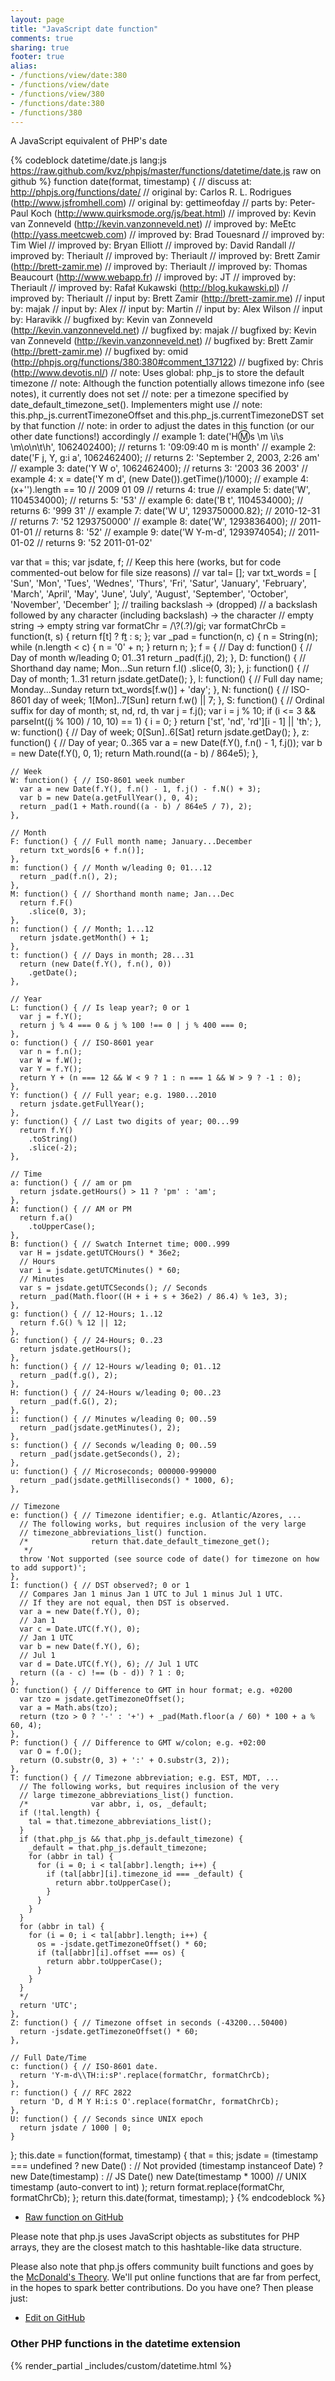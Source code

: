 ```yaml
---
layout: page
title: "JavaScript date function"
comments: true
sharing: true
footer: true
alias:
- /functions/view/date:380
- /functions/view/date
- /functions/view/380
- /functions/date:380
- /functions/380
---
```

<!-- Generated by Rakefile:build -->
A JavaScript equivalent of PHP's date

{% codeblock datetime/date.js lang:js https://raw.github.com/kvz/phpjs/master/functions/datetime/date.js raw on github %}
function date(format, timestamp) {
  //  discuss at: http://phpjs.org/functions/date/
  // original by: Carlos R. L. Rodrigues (http://www.jsfromhell.com)
  // original by: gettimeofday
  //    parts by: Peter-Paul Koch (http://www.quirksmode.org/js/beat.html)
  // improved by: Kevin van Zonneveld (http://kevin.vanzonneveld.net)
  // improved by: MeEtc (http://yass.meetcweb.com)
  // improved by: Brad Touesnard
  // improved by: Tim Wiel
  // improved by: Bryan Elliott
  // improved by: David Randall
  // improved by: Theriault
  // improved by: Theriault
  // improved by: Brett Zamir (http://brett-zamir.me)
  // improved by: Theriault
  // improved by: Thomas Beaucourt (http://www.webapp.fr)
  // improved by: JT
  // improved by: Theriault
  // improved by: Rafał Kukawski (http://blog.kukawski.pl)
  // improved by: Theriault
  //    input by: Brett Zamir (http://brett-zamir.me)
  //    input by: majak
  //    input by: Alex
  //    input by: Martin
  //    input by: Alex Wilson
  //    input by: Haravikk
  // bugfixed by: Kevin van Zonneveld (http://kevin.vanzonneveld.net)
  // bugfixed by: majak
  // bugfixed by: Kevin van Zonneveld (http://kevin.vanzonneveld.net)
  // bugfixed by: Brett Zamir (http://brett-zamir.me)
  // bugfixed by: omid (http://phpjs.org/functions/380:380#comment_137122)
  // bugfixed by: Chris (http://www.devotis.nl/)
  //        note: Uses global: php_js to store the default timezone
  //        note: Although the function potentially allows timezone info (see notes), it currently does not set
  //        note: per a timezone specified by date_default_timezone_set(). Implementers might use
  //        note: this.php_js.currentTimezoneOffset and this.php_js.currentTimezoneDST set by that function
  //        note: in order to adjust the dates in this function (or our other date functions!) accordingly
  //   example 1: date('H:m:s \\m \\i\\s \\m\\o\\n\\t\\h', 1062402400);
  //   returns 1: '09:09:40 m is month'
  //   example 2: date('F j, Y, g:i a', 1062462400);
  //   returns 2: 'September 2, 2003, 2:26 am'
  //   example 3: date('Y W o', 1062462400);
  //   returns 3: '2003 36 2003'
  //   example 4: x = date('Y m d', (new Date()).getTime()/1000);
  //   example 4: (x+'').length == 10 // 2009 01 09
  //   returns 4: true
  //   example 5: date('W', 1104534000);
  //   returns 5: '53'
  //   example 6: date('B t', 1104534000);
  //   returns 6: '999 31'
  //   example 7: date('W U', 1293750000.82); // 2010-12-31
  //   returns 7: '52 1293750000'
  //   example 8: date('W', 1293836400); // 2011-01-01
  //   returns 8: '52'
  //   example 9: date('W Y-m-d', 1293974054); // 2011-01-02
  //   returns 9: '52 2011-01-02'

  var that = this;
  var jsdate, f;
  // Keep this here (works, but for code commented-out below for file size reasons)
  // var tal= [];
  var txt_words = [
    'Sun', 'Mon', 'Tues', 'Wednes', 'Thurs', 'Fri', 'Satur',
    'January', 'February', 'March', 'April', 'May', 'June',
    'July', 'August', 'September', 'October', 'November', 'December'
  ];
  // trailing backslash -> (dropped)
  // a backslash followed by any character (including backslash) -> the character
  // empty string -> empty string
  var formatChr = /\\?(.?)/gi;
  var formatChrCb = function(t, s) {
    return f[t] ? f[t]() : s;
  };
  var _pad = function(n, c) {
    n = String(n);
    while (n.length < c) {
      n = '0' + n;
    }
    return n;
  };
  f = {
    // Day
    d: function() { // Day of month w/leading 0; 01..31
      return _pad(f.j(), 2);
    },
    D: function() { // Shorthand day name; Mon...Sun
      return f.l()
        .slice(0, 3);
    },
    j: function() { // Day of month; 1..31
      return jsdate.getDate();
    },
    l: function() { // Full day name; Monday...Sunday
      return txt_words[f.w()] + 'day';
    },
    N: function() { // ISO-8601 day of week; 1[Mon]..7[Sun]
      return f.w() || 7;
    },
    S: function() { // Ordinal suffix for day of month; st, nd, rd, th
      var j = f.j();
      var i = j % 10;
      if (i <= 3 && parseInt((j % 100) / 10, 10) == 1) {
        i = 0;
      }
      return ['st', 'nd', 'rd'][i - 1] || 'th';
    },
    w: function() { // Day of week; 0[Sun]..6[Sat]
      return jsdate.getDay();
    },
    z: function() { // Day of year; 0..365
      var a = new Date(f.Y(), f.n() - 1, f.j());
      var b = new Date(f.Y(), 0, 1);
      return Math.round((a - b) / 864e5);
    },

    // Week
    W: function() { // ISO-8601 week number
      var a = new Date(f.Y(), f.n() - 1, f.j() - f.N() + 3);
      var b = new Date(a.getFullYear(), 0, 4);
      return _pad(1 + Math.round((a - b) / 864e5 / 7), 2);
    },

    // Month
    F: function() { // Full month name; January...December
      return txt_words[6 + f.n()];
    },
    m: function() { // Month w/leading 0; 01...12
      return _pad(f.n(), 2);
    },
    M: function() { // Shorthand month name; Jan...Dec
      return f.F()
        .slice(0, 3);
    },
    n: function() { // Month; 1...12
      return jsdate.getMonth() + 1;
    },
    t: function() { // Days in month; 28...31
      return (new Date(f.Y(), f.n(), 0))
        .getDate();
    },

    // Year
    L: function() { // Is leap year?; 0 or 1
      var j = f.Y();
      return j % 4 === 0 & j % 100 !== 0 | j % 400 === 0;
    },
    o: function() { // ISO-8601 year
      var n = f.n();
      var W = f.W();
      var Y = f.Y();
      return Y + (n === 12 && W < 9 ? 1 : n === 1 && W > 9 ? -1 : 0);
    },
    Y: function() { // Full year; e.g. 1980...2010
      return jsdate.getFullYear();
    },
    y: function() { // Last two digits of year; 00...99
      return f.Y()
        .toString()
        .slice(-2);
    },

    // Time
    a: function() { // am or pm
      return jsdate.getHours() > 11 ? 'pm' : 'am';
    },
    A: function() { // AM or PM
      return f.a()
        .toUpperCase();
    },
    B: function() { // Swatch Internet time; 000..999
      var H = jsdate.getUTCHours() * 36e2;
      // Hours
      var i = jsdate.getUTCMinutes() * 60;
      // Minutes
      var s = jsdate.getUTCSeconds(); // Seconds
      return _pad(Math.floor((H + i + s + 36e2) / 86.4) % 1e3, 3);
    },
    g: function() { // 12-Hours; 1..12
      return f.G() % 12 || 12;
    },
    G: function() { // 24-Hours; 0..23
      return jsdate.getHours();
    },
    h: function() { // 12-Hours w/leading 0; 01..12
      return _pad(f.g(), 2);
    },
    H: function() { // 24-Hours w/leading 0; 00..23
      return _pad(f.G(), 2);
    },
    i: function() { // Minutes w/leading 0; 00..59
      return _pad(jsdate.getMinutes(), 2);
    },
    s: function() { // Seconds w/leading 0; 00..59
      return _pad(jsdate.getSeconds(), 2);
    },
    u: function() { // Microseconds; 000000-999000
      return _pad(jsdate.getMilliseconds() * 1000, 6);
    },

    // Timezone
    e: function() { // Timezone identifier; e.g. Atlantic/Azores, ...
      // The following works, but requires inclusion of the very large
      // timezone_abbreviations_list() function.
      /*              return that.date_default_timezone_get();
       */
      throw 'Not supported (see source code of date() for timezone on how to add support)';
    },
    I: function() { // DST observed?; 0 or 1
      // Compares Jan 1 minus Jan 1 UTC to Jul 1 minus Jul 1 UTC.
      // If they are not equal, then DST is observed.
      var a = new Date(f.Y(), 0);
      // Jan 1
      var c = Date.UTC(f.Y(), 0);
      // Jan 1 UTC
      var b = new Date(f.Y(), 6);
      // Jul 1
      var d = Date.UTC(f.Y(), 6); // Jul 1 UTC
      return ((a - c) !== (b - d)) ? 1 : 0;
    },
    O: function() { // Difference to GMT in hour format; e.g. +0200
      var tzo = jsdate.getTimezoneOffset();
      var a = Math.abs(tzo);
      return (tzo > 0 ? '-' : '+') + _pad(Math.floor(a / 60) * 100 + a % 60, 4);
    },
    P: function() { // Difference to GMT w/colon; e.g. +02:00
      var O = f.O();
      return (O.substr(0, 3) + ':' + O.substr(3, 2));
    },
    T: function() { // Timezone abbreviation; e.g. EST, MDT, ...
      // The following works, but requires inclusion of the very
      // large timezone_abbreviations_list() function.
      /*              var abbr, i, os, _default;
      if (!tal.length) {
        tal = that.timezone_abbreviations_list();
      }
      if (that.php_js && that.php_js.default_timezone) {
        _default = that.php_js.default_timezone;
        for (abbr in tal) {
          for (i = 0; i < tal[abbr].length; i++) {
            if (tal[abbr][i].timezone_id === _default) {
              return abbr.toUpperCase();
            }
          }
        }
      }
      for (abbr in tal) {
        for (i = 0; i < tal[abbr].length; i++) {
          os = -jsdate.getTimezoneOffset() * 60;
          if (tal[abbr][i].offset === os) {
            return abbr.toUpperCase();
          }
        }
      }
      */
      return 'UTC';
    },
    Z: function() { // Timezone offset in seconds (-43200...50400)
      return -jsdate.getTimezoneOffset() * 60;
    },

    // Full Date/Time
    c: function() { // ISO-8601 date.
      return 'Y-m-d\\TH:i:sP'.replace(formatChr, formatChrCb);
    },
    r: function() { // RFC 2822
      return 'D, d M Y H:i:s O'.replace(formatChr, formatChrCb);
    },
    U: function() { // Seconds since UNIX epoch
      return jsdate / 1000 | 0;
    }
  };
  this.date = function(format, timestamp) {
    that = this;
    jsdate = (timestamp === undefined ? new Date() : // Not provided
      (timestamp instanceof Date) ? new Date(timestamp) : // JS Date()
      new Date(timestamp * 1000) // UNIX timestamp (auto-convert to int)
    );
    return format.replace(formatChr, formatChrCb);
  };
  return this.date(format, timestamp);
}
{% endcodeblock %}

 - [Raw function on GitHub](https://github.com/kvz/phpjs/blob/master/functions/datetime/date.js)

Please note that php.js uses JavaScript objects as substitutes for PHP arrays, they are 
the closest match to this hashtable-like data structure. 

Please also note that php.js offers community built functions and goes by the 
[McDonald's Theory](https://medium.com/what-i-learned-building/9216e1c9da7d). We'll put online 
functions that are far from perfect, in the hopes to spark better contributions. 
Do you have one? Then please just: 

 - [Edit on GitHub](https://github.com/kvz/phpjs/edit/master/functions/datetime/date.js)


### Other PHP functions in the datetime extension
{% render_partial _includes/custom/datetime.html %}
